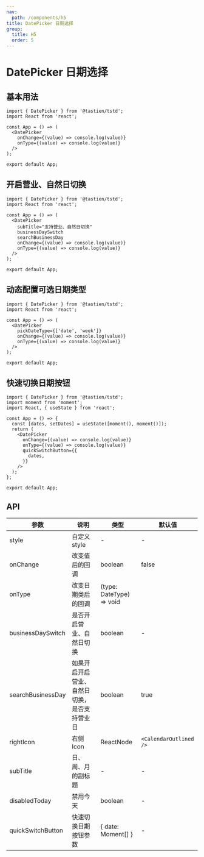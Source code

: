 ```yaml
---
nav:
  path: /components/h5
title: DatePicker 日期选择
group:
  title: H5
  order: 5
---
```


# DatePicker 日期选择

## 基本用法

```tsx
import { DatePicker } from '@tastien/tstd';
import React from 'react';

const App = () => (
  <DatePicker
    onChange={(value) => console.log(value)}
    onType={(value) => console.log(value)}
  />
);

export default App;
```

## 开启营业、自然日切换

```tsx
import { DatePicker } from '@tastien/tstd';
import React from 'react';

const App = () => (
  <DatePicker
    subTitle="支持营业、自然日切换"
    businessDaySwitch
    searchBusinessDay
    onChange={(value) => console.log(value)}
    onType={(value) => console.log(value)}
  />
);

export default App;
```

## 动态配置可选日期类型

```tsx
import { DatePicker } from '@tastien/tstd';
import React from 'react';

const App = () => (
  <DatePicker
    pickDateType={['date', 'week']}
    onChange={(value) => console.log(value)}
    onType={(value) => console.log(value)}
  />
);

export default App;
```

## 快速切换日期按钮

```tsx
import { DatePicker } from '@tastien/tstd';
import moment from 'moment';
import React, { useState } from 'react';

const App = () => {
  const [dates, setDates] = useState([moment(), moment()]);
  return (
    <DatePicker
      onChange={(value) => console.log(value)}
      onType={(value) => console.log(value)}
      quickSwitchButton={{
        dates,
      }}
    />
  );
};

export default App;
```

## API

| 参数              | 说明                                         | 类型                     | 默认值                 |
| ----------------- | -------------------------------------------- | ------------------------ | ---------------------- |
| style             | 自定义 style                                 | -                        | -                      |
| onChange          | 改变值后的回调                               | boolean                  | false                  |
| onType            | 改变日期类后的回调                           | (type: DateType) => void |                        |
| businessDaySwitch | 是否开启营业、自然日切换                     | boolean                  | -                      |
| searchBusinessDay | 如果开启开启营业、自然日切换，是否支持营业日 | boolean                  | true                   |
| rightIcon         | 右侧 Icon                                    | ReactNode                | `<CalendarOutlined />` |
| subTitle          | 日、周、月的副标题                           | -                        | -                      |
| disabledToday     | 禁用今天                                     | boolean                  | -                      |
| quickSwitchButton | 快速切换日期按钮参数                         | { date: Moment[] }       | -                      |

